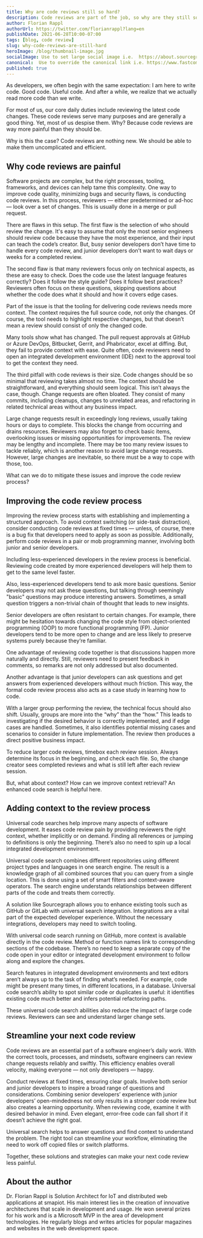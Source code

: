 ```yaml
---
title: Why are code reviews still so hard?
description: Code reviews are part of the job, so why are they still so tedious? Here's how to make the process better. 
author: Florian Rappl
authorUrl: https://twitter.com/florianrappl?lang=en
publishDate: 2021-06-28T10:00-07:00
tags: [blog, code review]
slug: why-code-reviews-are-still-hard
heroImage: /blog/thumbnail-image.jpg
socialImage: Use to set large social image i.e.  https://about.sourcegraph.com/blog/sourcegraph-social-img.png
canonical:  Use to override the canonical link i.e. https://www.fastcompany.com/90565930/im-deaf-and-this-is-what-happens-when-i-get-on-a-zoom-call
published: true
---
```


As developers, we often begin with the same expectation: I am here to write code. Good code. Useful code. And after a while, we realize that we actually read more code than we write.

For most of us, our core daily duties include reviewing the latest code changes. These code reviews serve many purposes and are generally a good thing. Yet, most of us despise them. Why? Because code reviews are way more painful than they should be.

Why is this the case? Code reviews are nothing new. We should be able to make them uncomplicated and efficient.

## Why code reviews are painful
Software projects are complex, but the right processes, tooling, frameworks, and devices can help tame this complexity. One way to improve code quality, minimizing bugs and security flaws, is conducting code reviews. In this process, reviewers — either predetermined or ad-hoc — look over a set of changes. This is usually done in a merge or pull request.

There are flaws in this setup. The first flaw is the selection of who should review the change. It's easy to assume that only the most senior engineers should review code because they have the most experience, and their input can teach the code’s creator. But, busy senior developers don’t have time to handle every code review, and junior developers don’t want to wait days or weeks for a completed review.

The second flaw is that many reviewers focus only on technical aspects, as these are easy to check. Does the code use the latest language features correctly? Does it follow the style guide? Does it follow best practices? Reviewers often focus on these questions, skipping questions about whether the code does what it should and how it covers edge cases.

Part of the issue is that the tooling for delivering code reviews needs more context. The context requires the full source code, not only the changes. Of course, the tool needs to highlight respective changes, but that doesn’t mean a review should consist of only the changed code.

Many tools show what has changed. The pull request approvals at GitHub or Azure DevOps, Bitbucket, Gerrit, and Phabricator, excel at diffing. But, they fail to provide context with ease. Quite often, code reviewers need to open an integrated development environment (IDE) next to the approval tool to get the context they need.

The third pitfall with code reviews is their size. Code changes should be so minimal that reviewing takes almost no time. The context should be straightforward, and everything should seem logical. This isn’t always the case, though. Change requests are often bloated. They consist of many commits, including cleanups, changes to unrelated areas, and refactoring in related technical areas without any business impact.

Large change requests result in exceedingly long reviews, usually taking hours or days to complete. This blocks the change from occurring and drains resources. Reviewers may also forget to check basic items, overlooking issues or missing opportunities for improvements. The review may be lengthy and incomplete. There may be too many review issues to tackle reliably, which is another reason to avoid large change requests. However, large changes are inevitable, so there must be a way to cope with those, too.

What can we do to mitigate these issues and improve the code review process?

## Improving the code review process
Improving the review process starts with establishing and implementing a structured approach. To avoid context switching (or side-task distraction), consider conducting code reviews at fixed times — unless, of course, there is a bug fix that developers need to apply as soon as possible. Additionally, perform code reviews in a pair or mob programming manner, involving both junior and senior developers.

Including less-experienced developers in the review process is beneficial. Reviewing code created by more experienced developers will help them to get to the same level faster.

Also, less-experienced developers tend to ask more basic questions. Senior developers may not ask these questions, but talking through seemingly "basic" questions may produce interesting answers. Sometimes, a small question triggers a non-trivial chain of thought that leads to new insights.

Senior developers are often resistant to certain changes. For example, there might be hesitation towards changing the code style from object-oriented programming (OOP) to more functional programming (FP). Junior developers tend to be more open to change and are less likely to preserve systems purely because they’re familiar.

One advantage of reviewing code together is that discussions happen more naturally and directly. Still, reviewers need to present feedback in comments, so remarks are not only addressed but also documented.

Another advantage is that junior developers can ask questions and get answers from experienced developers without much friction. This way, the formal code review process also acts as a case study in learning how to code.

With a larger group performing the review, the technical focus should also shift. Usually, groups are more into the “why” than the “how.” This leads to investigating if the desired behavior is correctly implemented, and if edge cases are handled. Sometimes, it also identifies potential missing cases and scenarios to consider in future implementation. The review then produces a direct positive business impact.

To reduce larger code reviews, timebox each review session. Always determine its focus in the beginning, and check each file. So, the change creator sees completed reviews and what is still left after each review session.

But, what about context? How can we improve context retrieval? An enhanced code search is helpful here.

## Adding context to the review process 
Universal code searches help improve many aspects of software development. It eases code review pain by providing reviewers the right context, whether implicitly or on demand. Finding all references or jumping to definitions is only the beginning. There’s also no need to spin up a local integrated development environment.

Universal code search combines different repositories using different project types and languages in one search engine. The result is a knowledge graph of all combined sources that you can query from a single location. This is done using a set of smart filters and context-aware operators. The search engine understands relationships between different parts of the code and treats them correctly.

A solution like Sourcegraph allows you to enhance existing tools such as GitHub or GitLab with universal search integration. Integrations are a vital part of the expected developer experience. Without the necessary integrations, developers may need to switch tooling.

With universal code search running on GitHub, more context is available directly in the code review. Method or function names link to corresponding sections of the codebase. There’s no need to keep a separate copy of the code open in your editor or integrated development environment to follow along and explore the changes.

Search features in integrated development environments and text editors aren’t always up to the task of finding what’s needed. For example, code might be present many times, in different locations, in a database. Universal code search’s ability to spot similar code or duplicates is useful: it identifies existing code much better and infers potential refactoring paths.

These universal code search abilities also reduce the impact of large code reviews. Reviewers can see and understand larger change sets.

## Streamline your next code review
Code reviews are an essential part of a software engineer’s daily work. With the correct tools, processes, and mindsets, software engineers can review change requests reliably and swiftly. This efficiency enables overall velocity, making everyone — not only developers — happy.

Conduct reviews at fixed times, ensuring clear goals. Involve both senior and junior developers to inspire a broad range of questions and considerations. Combining senior developers’ experience with junior developers’ open-mindedness not only results in a stronger code review but also creates a learning opportunity. When reviewing code, examine it with desired behavior in mind. Even elegant, error-free code can fall short if it doesn’t achieve the right goal.

Universal search helps to answer questions and find context to understand the problem. The right tool can streamline your workflow, eliminating the need to work off copied files or switch platforms.

Together, these solutions and strategies can make your next code review less painful.

<aside class="note">
  <h2>About the author</h2>
  
  <p> Dr. Florian Rappl is Solution Architect for IoT and distributed web applications at smapiot. His main interest lies in the creation of innovative architectures that scale in development and usage. He won several prizes for his work and is a Microsoft MVP in the area of development technologies. He regularly blogs and writes articles for popular magazines and websites in the web development space.</p>

</aside>
